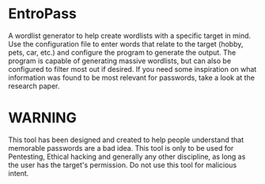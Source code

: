 # EntroPass

A wordlist generator to help create wordlists with a specific target in mind. Use the configuration file to enter words that relate to the target (hobby, pets, car, etc.) and configure the program to generate the output. The program is  capable of generating massive wordlists, but can also be configured to filter most out if desired. If you need some inspiration on what information was found to be most relevant for passwords, take a look at the research paper.

# WARNING

This tool has been designed and created to help people understand that memorable passwords are a bad idea. This tool is only to be used for Pentesting, Ethical hacking and generally any other discipline, as long as the user has the target's permission. Do not use this tool for malicious intent.